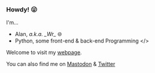 ### Howdy! 😜

I'm...

- Alan, _a.k.a. \_Wr\__ 🌐
- Python, some front-end & back-end Programming </>

Welcome to visit my [webpage](https://wrye.dev/). 

You can also find me on [Mastodon](https://mastodon.social/@wrye) & [Twitter](https://twitter.com/Wr_Offi)
